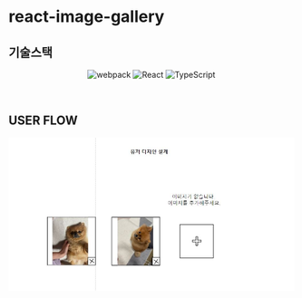 ﻿# react-image-gallery
 
 ## 기술스택
 
 <p align="center">
  <img src="https://badgen.net/badge/webpack/5.73.0/blue" alt="webpack"/>
  <img src="https://badgen.net/badge/React//blue" alt="React"/>
  <img src="https://badgen.net/badge/TypeScript//blue" alt="TypeScript"/>
  
</p>
<br />

## USER FLOW

![USER FlOW](/userflow.JPG/ "Optional title")
